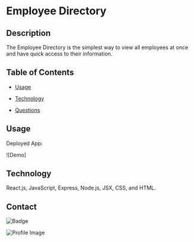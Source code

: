 # Employee Directory

## Description

The Employee Directory is the simplest way to view all employees at once and have quick access to their information.

## Table of Contents

- [Usage](#usage)

- [Technology](#Technology)

- [Questions](#questions)

## Usage

Deployed App:

![Demo]

## Technology

React.js, JavaScript, Express, Node.js, JSX, CSS, and HTML.

## Contact

![Badge](https://img.shields.io/badge/Github-goisonberry-4cbbb9)

![Profile Image](https://github.com/goisonberry.png?size=60)
